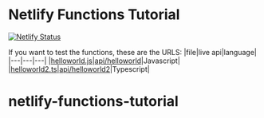 # Netlify Functions Tutorial
[![Netlify Status](https://api.netlify.com/api/v1/badges/e7f3b67e-7605-4344-bbfa-85d493d09c8d/deploy-status)](https://app.netlify.com/sites/mikes-functions/deploys)

If you want to test the functions, these are the URLS:
|file|live api|language|
|---|---|---|
|[helloworld.js](./functions/helloworld.js)|[api/helloworld](https://nick-functions.netlify.app/api/helloworld)|Javascript|
|[helloworld2.ts](./functions/helloworld2.ts)|[api/helloworld2](https://nick-functions.netlify.app/api/helloworld2)|Typescript|
# netlify-functions-tutorial
